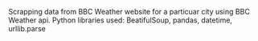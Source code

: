 Scrapping data from BBC Weather website for a particuar city using BBC Weather api.
Python libraries used: BeatifulSoup, pandas, datetime, urllib.parse

